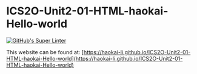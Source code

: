 # ICS2O-Unit2-01-HTML-haokai-Hello-world
[![GitHub's Super Linter](https://github.com/haokai-li/ICS2O-Unit2-01-HTML-haokai-Hello-world/workflows/GitHub's%20Super%20Linter/badge.svg)](https://github.com/haokai-li/ICS2O-Unit2-01-HTML-haokai-Hello-world/actions)

This website can be found at: [https://haokai-li.github.io/ICS2O-Unit2-01-HTML-haokai-Hello-world](https://haokai-li.github.io/ICS2O-Unit2-01-HTML-haokai-Hello-world)